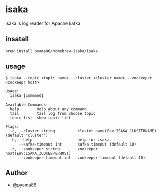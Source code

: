 # isaka

Isaka is log reader for Apache kafka.

## insatall
```
brew install pyama86/homebrew-isaka/isaka
```

## usage

```
$ isaka --topic <topic name> --cluster <cluster name> --zookeeper <zookeepr host>
```
```
Usage:
  isaka [command]

Available Commands:
  help        Help about any command
  tail        tail log from choose topic
  topic-list  show topic list

Flags:
  -c, --cluster string          cluster name(Env:ISAKA_CLUSTERNAME) (default "cluster")
  -h, --help                    help for isaka
      --kafka-timeout int       kafka timeout (default 10)
  -z, --zookeeper string        zookeeper host(Env:ISAKA_ZOOKEEPERHOST)
      --zookeeper-timeout int   zookeeper timeout (default 10)

```

## Author
- @pyama86
